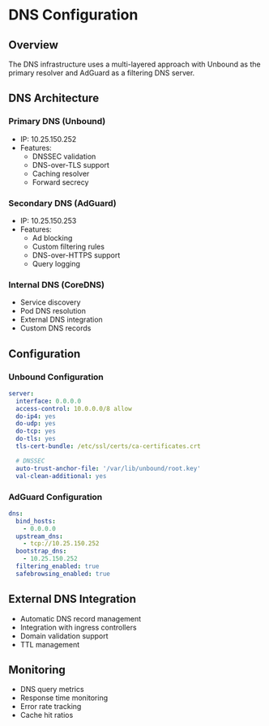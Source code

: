 # DNS Configuration

## Overview

The DNS infrastructure uses a multi-layered approach with Unbound as the primary resolver and AdGuard as a filtering DNS
server.

## DNS Architecture

### Primary DNS (Unbound)

- IP: 10.25.150.252
- Features:
  - DNSSEC validation
  - DNS-over-TLS support
  - Caching resolver
  - Forward secrecy

### Secondary DNS (AdGuard)

- IP: 10.25.150.253
- Features:
  - Ad blocking
  - Custom filtering rules
  - DNS-over-HTTPS support
  - Query logging

### Internal DNS (CoreDNS)

- Service discovery
- Pod DNS resolution
- External DNS integration
- Custom DNS records

## Configuration

### Unbound Configuration

```yaml
server:
  interface: 0.0.0.0
  access-control: 10.0.0.0/8 allow
  do-ip4: yes
  do-udp: yes
  do-tcp: yes
  do-tls: yes
  tls-cert-bundle: /etc/ssl/certs/ca-certificates.crt

  # DNSSEC
  auto-trust-anchor-file: '/var/lib/unbound/root.key'
  val-clean-additional: yes
```

### AdGuard Configuration

```yaml
dns:
  bind_hosts:
    - 0.0.0.0
  upstream_dns:
    - tcp://10.25.150.252
  bootstrap_dns:
    - 10.25.150.252
  filtering_enabled: true
  safebrowsing_enabled: true
```

## External DNS Integration

- Automatic DNS record management
- Integration with ingress controllers
- Domain validation support
- TTL management

## Monitoring

- DNS query metrics
- Response time monitoring
- Error rate tracking
- Cache hit ratios
